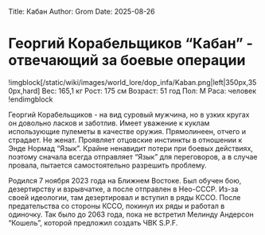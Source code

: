 Title: Кабан
Author: Grom
Date: 2025-08-26

# Георгий Корабельщиков “Кабан” - отвечающий за боевые операции

!imgblock[/static/wiki/images/world_lore/dop_infa/Kaban.png|left|350px,350px,hard]
Вес: 165,1 кг
Рост: 175 см
Возраст: 51 год
Пол: М
Раса: человек
!endimgblock

Георгий Корабельщиков - на вид суровый мужчина, но в узких кругах он довольно ласков и заботлив. Имеет уважение к куклам использующие пулеметы в качестве оружия. Прямолинеен, отчего и страдает. Не женат. Проявляет отцовские инстинкты в отношении к Энде Нормад “Язык”. Крайне ненавидит потери при боевых действиях, поэтому сначала всегда отправляет “Язык” для переговоров, а в случае провала, пытается самостоятельно разрешить проблему.

Родился 7 ноября 2023 года на Ближнем Востоке. Был обучен бою, дезертирству и взрывчатке, а после отправлен в Нео-СССР. Из-за своей идеологии, там дезертировал и вступил в ряды КССО. После предательства со стороны КССО, покинул их ряды и работал в одиночку. Так было  до 2063 года, пока не встретил Мелинду Андерсон “Кошель”, которой предложил создать ЧВК S.P.F.